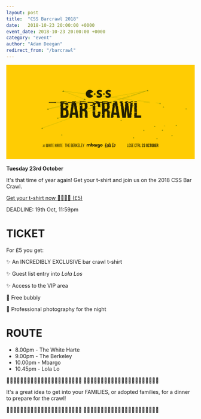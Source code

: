 ```yaml
---
layout: post
title:  "CSS Barcrawl 2018"
date:   2018-10-23 20:00:00 +0000
event_date: 2018-10-23 20:00:00 +0000
category: "event"
author: "Adam Deegan"
redirect_from: "/barcrawl"
---
```


[![](/assets/images/contrib/events/2018-10-barcrawl/barcrawl-Twitter-Timeline.png)](https://www.facebook.com/events/348909932346928/)

**Tuesday 23rd October**

It's that time of year again! Get your t-shirt and join us on the 2018 CSS Bar Crawl.

<a class="btn btn--dark" href="https://www.bristolsu.org.uk/groups/computer-science-society/events/css-annual-bar-crawl">
  Get your t-shirt now 👕🎽👚👔 (£5)
</a>

DEADLINE: 19th Oct, 11:59pm

# TICKET

For £5 you get:

✨ An INCREDIBLY EXCLUSIVE bar crawl t-shirt

✨ Guest list entry into *Lola Los*

✨ Access to the VIP area

🥂 Free bubbly

📸 Professional photography for the night

# ROUTE

* 8.00pm - The White Harte
* 9.00pm - The Berkeley
* 10.00pm - Mbargo
* 10.45pm - Lola Lo

👨‍👩‍👧‍👦👨‍👩‍👦‍👦👨‍👩‍👧‍👧👨‍👨‍👦👨‍👨‍👦‍👦👩‍👦‍👦 👨‍👩‍👧‍👦👨‍👩‍👦‍👦👨‍👩‍👧‍👧👨‍👨‍👦👨‍👨‍👦‍👦👩‍👦‍👦

It's a great idea to get into your FAMILIES, or adopted families, for a dinner to prepare for the crawl!

👨‍👩‍👧‍👦👨‍👩‍👦‍👦👨‍👩‍👧‍👧👨‍👨‍👦👨‍👨‍👦‍👦👩‍👦‍👦 👨‍👩‍👧‍👦👨‍👩‍👦‍👦👨‍👩‍👧‍👧👨‍👨‍👦👨‍👨‍👦‍👦👩‍👦‍👦